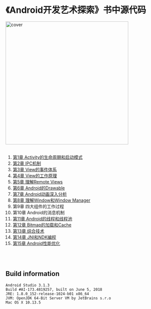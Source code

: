 # 《Android开发艺术探索》书中源代码

<img src="http://218.249.32.138/covers/9787121269394.jpg" width = "400"  alt="cover" />

<br/>
<br/>


1. <a target="_blank" href="https://github.com/why168/android-art-res/tree/master/Chapter_1">第1章 Activity的生命周期和启动模式</a>
2. <a target="_blank" href="https://github.com/why168/android-art-res/tree/master/Chapter_2">第2章 IPC机制</a>
3. <a target="_blank" href="https://github.com/why168/android-art-res/tree/master/Chapter_3">第3章 View的事件体系</a>
4. <a target="_blank" href="https://github.com/why168/android-art-res/tree/master/Chapter_4">第4章 View的工作原理 </a>
5. <a target="_blank" href="https://github.com/why168/android-art-res/tree/master/Chapter_5">第5章 理解Remote Views</a>
6. <a target="_blank" href="https://github.com/why168/android-art-res/tree/master/Chapter_6">第6章 Android的Drawable </a>
7. <a target="_blank" href="https://github.com/why168/android-art-res/tree/master/Chapter_7">第7章 Android动画深入分析</a>
8. <a target="_blank" href="https://github.com/why168/android-art-res/tree/master/Chapter_8">第8章 理解Window和Window Manager</a>
9. 第9章 四大组件的工作过程
10. 第10章 Android的消息机制
11. <a target="_blank" href="https://github.com/why168/android-art-res/tree/master/Chapter_11">第11章 Android的线程和线程池</a>
12. <a target="_blank" href="https://github.com/why168/android-art-res/tree/master/Chapter_12">第12章 Bitmap的加载和Cache</a>
13. <a target="_blank" href="https://github.com/why168/android-art-res/tree/master/Chapter_13">第13章 综合技术</a>
14. <a target="_blank" href="https://github.com/why168/android-art-res/tree/master/Chapter_14">第14章 JNI和NDK编程</a>
15. <a target="_blank" href="https://github.com/why168/android-art-res/tree/master/Chapter_15">第15章 Android性能优化</a>




<br/>
<br/>

## Build information

```
Android Studio 3.1.3
Build #AI-173.4819257, built on June 5, 2018
JRE: 1.8.0_152-release-1024-b01 x86_64
JVM: OpenJDK 64-Bit Server VM by JetBrains s.r.o
Mac OS X 10.13.5
```
